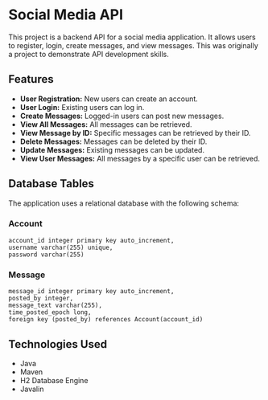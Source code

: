 # Social Media API

This project is a backend API for a social media application. It allows users to register, login, create messages, and view messages. This was originally a project to demonstrate API development skills.

## Features

*   **User Registration:** New users can create an account.
*   **User Login:** Existing users can log in.
*   **Create Messages:** Logged-in users can post new messages.
*   **View All Messages:** All messages can be retrieved.
*   **View Message by ID:** Specific messages can be retrieved by their ID.
*   **Delete Messages:** Messages can be deleted by their ID.
*   **Update Messages:** Existing messages can be updated.
*   **View User Messages:** All messages by a specific user can be retrieved.

## Database Tables 

The application uses a relational database with the following schema:

### Account
```
account_id integer primary key auto_increment,
username varchar(255) unique,
password varchar(255)
```

### Message
```
message_id integer primary key auto_increment,
posted_by integer,
message_text varchar(255),
time_posted_epoch long,
foreign key (posted_by) references Account(account_id)
```

## Technologies Used

*   Java
*   Maven
*   H2 Database Engine
*   Javalin
